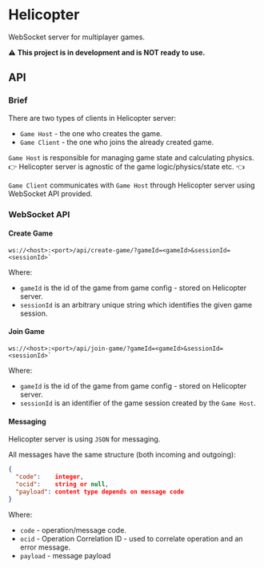 # Helicopter

WebSocket server for multiplayer games.

:warning: **This project is in development and is NOT ready to use.**

## API 

### Brief

There are two types of clients in Helicopter server:

- `Game Host` - the one who creates the game.
- `Game Client` - the one who joins the already created game.

`Game Host` is responsible for managing game state and calculating physics.  
:point_right: Helicopter server is agnostic of the game logic/physics/state etc. :point_left:  

`Game Client` communicates with `Game Host` through Helicopter server using WebSocket API provided.

### WebSocket API

#### Create Game


```
ws://<host>:<port>/api/create-game/?gameId=<gameId>&sessionId=<sessionId>`
```

Where:

- `gameId` is the id of the game from game config - stored on Helicopter server.
- `sessionId` is an arbitrary unique string which identifies the given game session. 

#### Join Game

```
ws://<host>:<port>/api/join-game/?gameId=<gameId>&sessionId=<sessionId>`
```

Where:

- `gameId` is the id of the game from game config - stored on Helicopter server.
- `sessionId` is an identifier of the game session created by the `Game Host`.

#### Messaging

Helicopter server is using `JSON` for messaging.

All messages have the same structure (both incoming and outgoing):

```json
{
  "code":    integer,
  "ocid":    string or null,
  "payload": content type depends on message code
}
```

Where:
- `code` - operation/message code.
- `ocid` - Operation Correlation ID - used to correlate operation and an error message.
- `payload` - message payload




